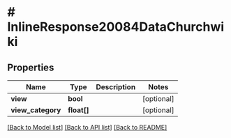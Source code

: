 # # InlineResponse20084DataChurchwiki

## Properties

Name | Type | Description | Notes
------------ | ------------- | ------------- | -------------
**view** | **bool** |  | [optional]
**view_category** | **float[]** |  | [optional]

[[Back to Model list]](../../README.md#models) [[Back to API list]](../../README.md#endpoints) [[Back to README]](../../README.md)

